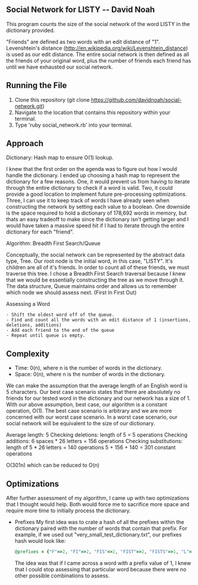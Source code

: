 ## Social Network for LISTY -- David Noah

This program counts the size of the social network of the word LISTY in the dictionary provided.

"Friends" are defined as two words with an edit distance of "1". Levenshtein's distance (http://en.wikipedia.org/wiki/Levenshtein_distance) is used as our edit distance. The entire social network is then defined as all the friends of your original word, plus the number of friends each friend has until we have exhausted our social network.

Running the File
-------
1. Clone this repository (git clone https://github.com/davidnoah/social-network.git)
2. Navigate to the location that contains this repository within your terminal.
3. Type 'ruby social_network.rb' into your terminal.

Approach
-------
Dictionary: Hash map to ensure O(1) lookup.

I knew that the first order on the agenda was to figure out how I would handle the dictionary. I ended up choosing a hash map to represent the dictionary for a few reasons. One, it would prevent us from having to iterate through the entire dictionary to check if a word is valid. Two, it could provide a good location to implement future pre-processing optimizations. Three, I can use it to keep track of words I have already seen when constructing the network by setting each value to a boolean. One downside is the space required to hold a dictionary of 178,692 words in memory, but thats an easy tradeoff to make since the dictionary isn't getting larger and I would have taken a massive speed hit if I had to iterate through the entire dictionary for each "friend".

Algorithm: Breadth First Search/Queue

Conceptually, the social network can be represented by the abstract data type, Tree. Our root node is the initial word, in this case, "LISTY". It's children are all of it's friends. In order to count all of these friends, we must traverse this tree. I chose a Breadth First Search traversal because I knew that we would be essentially constructing the tree as we move through it. The data structure, Queue maintains order and allows us to remember which node we should assess next. (First In First Out)

  Assessing a Word

    - Shift the oldest word off of the queue.
    - Find and count all the words with an edit distance of 1 (insertions, deletions, additions)
    - Add each friend to the end of the queue
    - Repeat until queue is empty.

Complexity
-------
  - Time: 0(n), where n is the number of words in the dictionary.
  - Space: 0(n), where n is the number of words in the dictionary.

  We can make the assumption that the average length of an English word is 5 characters. Our best case scenario states that there are absolutely no friends for our tested word in the dictionary and our network has a size of 1. With our above assumption, best case, our algorithm is a constant operation, O(1). The best case scenario is arbitrary and we are more concerned with our worst case scenario. In a worst case scenario, our social network will be equivalent to the size of our dictionary.

  Average length: 5
  Checking deletions: length of 5 = 5 operations
  Checking additions: 6 spaces * 26 letters = 156 operations
  Checking substitutions: length of 5 * 26 letters = 140 operations
  5 + 156 + 140 = 301 constant operations

  O(301n) which can be reduced to O(n)

Optimizations
-------
After further assessment of my algorithm, I came up with two optimizations that I thought would help. Both would force me to sacrifice more space and require more time to initially process the dictionary.

- Prefixes
  My first idea was to crate a hash of all the prefixes within the dictionary paired with the number of words that contain that prefix. For example, if we used out "very_small_test_dictionary.txt", our prefixes hash would look like:

  ```Ruby
  @prefixes = {"F"=>2, "FI"=>2, "FIS"=>2, "FIST"=>2, "FISTS"=>1, "L"=>10, "LI"=>9, "LIS"=>2, "LIST"=>2, "LISTS"=>1, "LISTY"=>1, "LIT"=>7, "LITA"=>4, "LITAI"=>1, "LITAN"=>2, "LITANI"=>1, "LITANIE"=>1, "LITANIES"=>1, "LITANY"=>1, "LITAS"=>1, "LITC"=>2, "LITCH"=>2, "LITCHI"=>2, "LITCHIS"=>1, "LU"=>1, "LUS"=>1, "LUST"=>1, "LUSTY"=>1}
  ```

  The idea was that if I came across a word with a prefix value of 1, I knew that I could stop assessing that particular word because there were no other possible combinations to assess.
